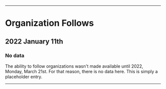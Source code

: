 
***

# Organization Follows

## 2022 January 11th

### No data

The ability to follow organizations wasn't made available until 2022, Monday, March 21st. For that reason, there is no data here. This is simply a placeholder entry.

***
